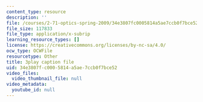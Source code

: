 ```yaml
---
content_type: resource
description: ''
file: /courses/2-71-optics-spring-2009/34e3807fc0005814a5ae7ccb0f7bce52_933cBlGFDcs.vtt
file_size: 117833
file_type: application/x-subrip
learning_resource_types: []
license: https://creativecommons.org/licenses/by-nc-sa/4.0/
ocw_type: OCWFile
resourcetype: Other
title: 3play caption file
uid: 34e3807f-c000-5814-a5ae-7ccb0f7bce52
video_files:
  video_thumbnail_file: null
video_metadata:
  youtube_id: null
---
```

